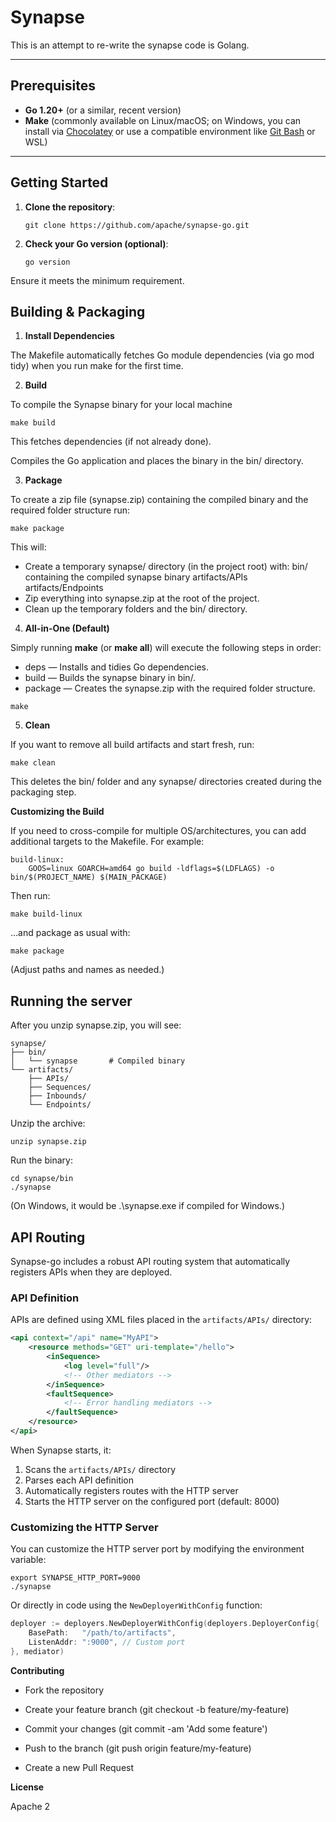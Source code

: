 # Synapse

This is an attempt to re-write the synapse code is Golang.

---

## Prerequisites

- **Go 1.20+** (or a similar, recent version)
- **Make** (commonly available on Linux/macOS; on Windows, you can install via [Chocolatey](https://chocolatey.org/) or use a compatible environment like [Git Bash](https://gitforwindows.org/) or WSL)

---

## Getting Started

1. **Clone the repository**:
   ```
   git clone https://github.com/apache/synapse-go.git
   ```

2. **Check your Go version (optional)**:
    ```
    go version
    ```

Ensure it meets the minimum requirement.

## Building & Packaging

1. **Install Dependencies**

The Makefile automatically fetches Go module dependencies (via go mod tidy) when you run make for the first time.

2. **Build**

To compile the Synapse binary for your local machine

```
make build
```


This fetches dependencies (if not already done).

Compiles the Go application and places the binary in the bin/ directory.

3. **Package**

To create a zip file (synapse.zip) containing the compiled binary and the required folder structure run:

```
make package
```

This will:

- Create a temporary synapse/ directory (in the project root) with:
bin/ containing the compiled synapse binary
artifacts/APIs
artifacts/Endpoints
- Zip everything into synapse.zip at the root of the project.
- Clean up the temporary folders and the bin/ directory.

4. **All-in-One (Default)**

Simply running **make** (or **make all**) will execute the following steps in order:

- deps — Installs and tidies Go dependencies.
- build — Builds the synapse binary in bin/.
- package — Creates the synapse.zip with the required folder structure.

```
make
```

5. **Clean**

If you want to remove all build artifacts and start fresh, run:

```
make clean
```

This deletes the bin/ folder and any synapse/ directories created during the packaging step.

**Customizing the Build**

If you need to cross-compile for multiple OS/architectures, you can add additional targets to the Makefile. For example:

```
build-linux:
    GOOS=linux GOARCH=amd64 go build -ldflags=$(LDFLAGS) -o bin/$(PROJECT_NAME) $(MAIN_PACKAGE)
```

Then run:

```
make build-linux
```

…and package as usual with:

```
make package
```

(Adjust paths and names as needed.)

## Running the server

After you unzip synapse.zip, you will see:

```
synapse/
├── bin/
│   └── synapse       # Compiled binary
└── artifacts/
    ├── APIs/
    ├── Sequences/
    ├── Inbounds/
    └── Endpoints/
```

Unzip the archive:

```
unzip synapse.zip
```

Run the binary:

```
cd synapse/bin
./synapse
```

(On Windows, it would be .\synapse.exe if compiled for Windows.)

## API Routing

Synapse-go includes a robust API routing system that automatically registers APIs when they are deployed.

### API Definition

APIs are defined using XML files placed in the `artifacts/APIs/` directory:

```xml
<api context="/api" name="MyAPI">
    <resource methods="GET" uri-template="/hello">
        <inSequence>
            <log level="full"/>
            <!-- Other mediators -->
        </inSequence>
        <faultSequence>
            <!-- Error handling mediators -->
        </faultSequence>
    </resource>
</api>
```

When Synapse starts, it:
1. Scans the `artifacts/APIs/` directory
2. Parses each API definition
3. Automatically registers routes with the HTTP server
4. Starts the HTTP server on the configured port (default: 8000)

### Customizing the HTTP Server

You can customize the HTTP server port by modifying the environment variable:

```
export SYNAPSE_HTTP_PORT=9000
./synapse
```

Or directly in code using the `NewDeployerWithConfig` function:

```go
deployer := deployers.NewDeployerWithConfig(deployers.DeployerConfig{
    BasePath:   "/path/to/artifacts",
    ListenAddr: ":9000", // Custom port
}, mediator)
```

**Contributing**

- Fork the repository

- Create your feature branch (git checkout -b feature/my-feature)

- Commit your changes (git commit -am 'Add some feature')

- Push to the branch (git push origin feature/my-feature)

- Create a new Pull Request

**License**

Apache 2